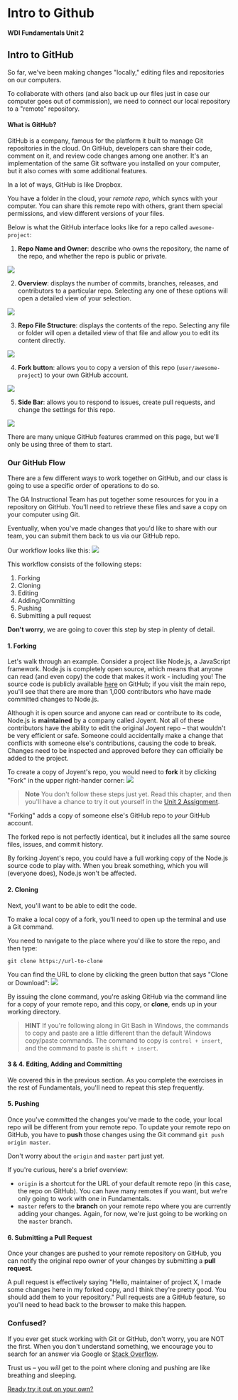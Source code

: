 # Intro to Github

**WDI Fundamentals Unit 2**

## Intro to GitHub

So far, we've been making changes "locally," editing files and repositories on our computers.

To collaborate with others \(and also back up our files just in case our computer goes out of commission\), we need to connect our local repository to a "remote" repository.

#### What is GitHub?

GitHub is a company, famous for the platform it built to manage Git repositories in the cloud. On GitHub, developers can share their code, comment on it, and review code changes among one another. It's an implementation of the same Git software you installed on your computer, but it also comes with some additional features.

In a lot of ways, GitHub is like Dropbox.

You have a folder in the cloud, your _remote repo_, which syncs with your computer. You can share this remote repo with others, grant them special permissions, and view different versions of your files.

Below is what the GitHub interface looks like for a repo called `awesome-project`:

1. **Repo Name and Owner**: describe who owns the repository, the name of the repo, and whether the repo is public or private.

![](../../.gitbook/assets/github-username.gif)

2. **Overview**: displays the number of commits, branches, releases, and contributors to a particular repo. Selecting any one of these options will open a detailed view of your selection.

![](../../.gitbook/assets/github-overview.gif)

3. **Repo File Structure**: displays the contents of the repo. Selecting any file or folder will open a detailed view of that file and allow you to edit its content directly.

![](../../.gitbook/assets/github-contents.gif)

4. **Fork button**: allows you to copy a version of this repo \(`user/awesome-project`\) to your own GitHub account.

![](../../.gitbook/assets/github-fork.gif)

5. **Side Bar**: allows you to respond to issues, create pull requests, and change the settings for this repo.

![](../../.gitbook/assets/github-sidebar.gif)

There are many unique GitHub features crammed on this page, but we'll only be using three of them to start.

### Our GitHub Flow

There are a few different ways to work together on GitHub, and our class is going to use a specific order of operations to do so.

The GA Instructional Team has put together some resources for you in a repository on GitHub. You'll need to retrieve these files and save a copy on your computer using Git.

Eventually, when you've made changes that you'd like to share with our team, you can submit them back to us via our GitHub repo.

Our workflow looks like this: ![](../../.gitbook/assets/github-workflow.gif)   
  


This workflow consists of the following steps:

1. Forking
2. Cloning
3. Editing
4. Adding/Committing
5. Pushing
6. Submitting a pull request

**Don't worry**, we are going to cover this step by step in plenty of detail.

#### 1. Forking

Let's walk through an example. Consider a project like Node.js, a JavaScript framework. Node.js is completely open source, which means that anyone can read \(and even copy\) the code that makes it work - including you! The source code is publicly available [here](https://github.com/nodejs/node) on GitHub; if you visit the main repo, you'll see that there are more than 1,000 contributors who have made committed changes to Node.js.

Although it is open source and anyone can read or contribute to its code, Node.js is **maintained** by a company called Joyent. Not all of these contributors have the ability to edit the original Joyent repo – that wouldn't be very efficient or safe. Someone could accidentally make a change that conflicts with someone else's contributions, causing the code to break. Changes need to be inspected and approved before they can officially be added to the project.

To create a copy of Joyent's repo, you would need to **fork** it by clicking "Fork" in the upper right-hander corner: ![](../../.gitbook/assets/node-fork.png)

> **Note** You don't follow these steps just yet. Read this chapter, and then you'll have a chance to try it out yourself in the [Unit 2 Assignment](../developer-tools-assignment.md).

"Forking" adds a copy of someone else's GitHub repo to _your_ GitHub account.

The forked repo is not perfectly identical, but it includes all the same source files, issues, and commit history.

By forking Joyent's repo, you could have a full working copy of the Node.js source code to play with. When you break something, which you will \(everyone does\), Node.js won't be affected.

#### 2. Cloning

Next, you'll want to be able to edit the code.

To make a local copy of a fork, you'll need to open up the terminal and use a Git command.

You need to navigate to the place where you'd like to store the repo, and then type:

```text
git clone https://url-to-clone
```

You can find the URL to clone by clicking the green button that says "Clone or Download": ![](../../.gitbook/assets/node-clone.png)

By issuing the clone command, you're asking GitHub via the command line for a copy of your remote repo, and this copy, or **clone**, ends up in your working directory.

> **HINT** If you're following along in Git Bash in Windows, the commands to copy and paste are a little different than the default Windows copy/paste commands. The command to copy is `control + insert`, and the command to paste is `shift + insert`.

#### 3 & 4. Editing, Adding and Committing

We covered this in the previous section. As you complete the exercises in the rest of Fundamentals, you'll need to repeat this step frequently.

#### 5. Pushing

Once you've committed the changes you've made to the code, your local repo will be different from your remote repo. To update your remote repo on GitHub, you have to **push** those changes using the Git command `git push origin master`.

Don't worry about the `origin` and `master` part just yet.

If you're curious, here's a brief overview:

* `origin` is a shortcut for the URL of your default remote repo \(in this case, the repo on GitHub\). You can have many remotes if you want, but we're only going to work with one in Fundamentals.
* `master` refers to the **branch** on your remote repo where you are currently adding your changes. Again, for now, we're just going to be working on the `master` branch.

#### 6. Submitting a Pull Request

Once your changes are pushed to your remote repository on GitHub, you can notify the original repo owner of your changes by submitting a **pull request**.

A pull request is effectively saying "Hello, maintainer of project X, I made some changes here in my forked copy, and I think they're pretty good. You should add them to your repository." Pull requests are a GitHub feature, so you'll need to head back to the browser to make this happen.

### Confused?

If you ever get stuck working with Git or GitHub, don't worry, you are NOT the first. When you don't understand something, we encourage you to search for an answer via Google or [Stack Overflow](http://stackoverflow.com).

Trust us – you _will_ get to the point where cloning and pushing are like breathing and sleeping.

[Ready try it out on your own?](intro-to-github-exercise.md)

